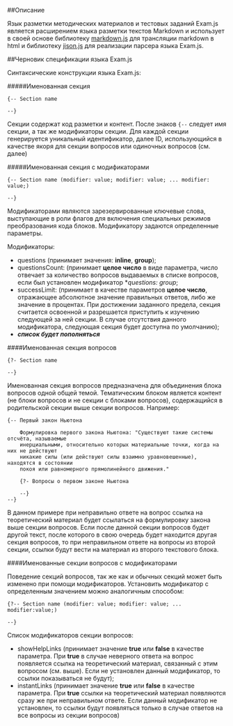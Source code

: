 ##Описание

Язык разметки методических материалов и тестовых заданий Exam.js является расширением языка разметки текстов Markdown и использует в своей основе библиотеку [markdown.js](https://github.com/evilstreak/markdown-js) для трансляции markdown в html и библиотеку [jison.js](https://github.com/zaach/jison) для реализации парсера языка Exam.js.

##Черновик cпецификации языка Exam.js

Синтаксические конструкции языка Exam.js:

#####Именованная секция
```
{-- Section name
	
--}

```
Секции содержат код разметки и контент. После знаков ```{--``` следует имя секции, а так же модификаторы секции. Для каждой секции генерируется уникальный идентификатор, далее ID, использующийся в качестве якоря для секции вопросов или одиночных вопросов (см. далее)


#####Именованная секция с модификаторами

```
{-- Section name (modifier: value; modifier: value; ... modifier: value;)

--}
```

Модификаторами являются зарезервированные ключевые слова, выступающие в роли флагов для включения специальных режимов преобразования кода блоков. Модификатору задаются определенные параметры.

Модификаторы:

-	questions (принимает значения: **inline**, **group**);
-	questionsCount: (принимает **целое число** в виде параметра, число отвечает за количество вопросов выдаваемых в списке вопросов, если был установлен модификатор **questions: group*;
-	successLimit: (принимает в качестве параметров **целое число**, отражающее абсолютное значение правильных ответов, либо же значение в процентах. При достижении заданного предела, секция считается освоенной и разрешается приступить к изучению следующей за ней секции. В случае отсутствия данного модификатора, следующая секция будет доступна по умолчанию);
-	***список будет пополняться***

####Именованная секция вопросов

```
{?- Section name
	
--}
```

Именованная секция вопросов предназначена для объединения блока вопросов одной общей темой. Тематическим блоком является контент (не блоки вопросов и не секции с блоками вопросов), содержащийся в родительской секции выше секции вопросов. Например:

```
{-- Первый закон Ньютона

	Формулировка первого закона Ньютона: "Существуют такие системы отсчёта, называемые 
	инерциальными, относительно которых материальные точки, когда на них не действуют
	никакие силы (или действуют силы взаимно уравновешенные), находятся в состоянии
	покоя или равномерного прямолинейного движения."
	
	{?- Вопросы о первом законе Ньютона
		
	--}
--}
```

В данном примере при неправильно ответе на вопрос ссылка на теоретический материал будет ссылаться на формулировку закона выше секции вопросов. Если после данной секции вопросов будет другой текст, после которого в свою очередь будет находится другая секция вопросов, то при неправильном ответе на вопросы из второй секции, ссылки будут вести на материал из второго текстового блока.


####Именованные секции вопросов с модификаторами

Поведение секций вопросов, так же как и обычных секций может быть изменено при помощи модификаторов. Установить модификатор с определенным значением можно аналогичным способом:

```
{?-- Section name (modifier: value; modifier: value; ... modifier:value;)
	
--}
``` 

Список модификаторов секции вопросов:

- showHelpLinks (принимает значение **true** или **false** в качестве параметра. При **true** в случае неверного ответа на вопрос появляется ссылка на теоретический материал, связанный с этим вопросом (см. выше). Если не установлен данный модификатор, то ссылки показываться не будут);
- instantLinks (принимает значение **true** или **false** в качестве параметра. При **true** ссылки на теоретический материал появляются сразу же при неправильном ответе. Если данный модификатор не установлен, то ссылки будут появляться только в случае ответов на все вопросы из секции вопросов)



